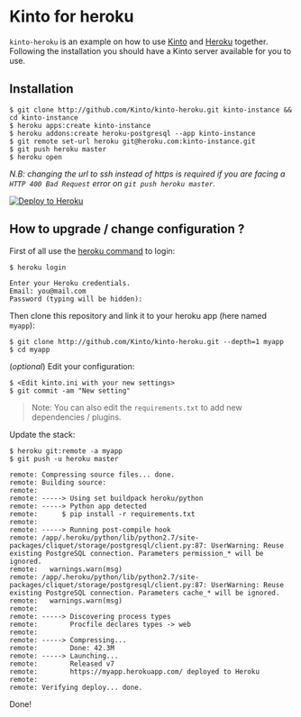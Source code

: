 # Kinto for heroku

`kinto-heroku` is an example on how to use [Kinto](http://kinto-storage.org) and [Heroku](https://heroku.com) together.
Following the installation you should have a Kinto server available for you to use.

## Installation

```
$ git clone http://github.com/Kinto/kinto-heroku.git kinto-instance && cd kinto-instance
$ heroku apps:create kinto-instance
$ heroku addons:create heroku-postgresql --app kinto-instance
$ git remote set-url heroku git@heroku.com:kinto-instance.git
$ git push heroku master
$ heroku open
```

_N.B: changing the url to ssh instead of https is required if you are facing a `HTTP 400 Bad Request` error on `git push heroku master`._ 

[![Deploy to Heroku](https://www.herokucdn.com/deploy/button.png)](https://heroku.com/deploy)

## How to upgrade / change configuration ?

First of all use the [heroku command](https://toolbelt.heroku.com/) to login:

```
$ heroku login

Enter your Heroku credentials.
Email: you@mail.com
Password (typing will be hidden):
```

Then clone this repository and link it to your heroku app (here named `myapp`):

```
$ git clone http://github.com/Kinto/kinto-heroku.git --depth=1 myapp
$ cd myapp
```

(*optional*) Edit your configuration:

```
$ <Edit kinto.ini with your new settings>
$ git commit -am "New setting"
```

> Note: You can also edit the `requirements.txt` to add new dependencies / plugins.

Update the stack:

```
$ heroku git:remote -a myapp
$ git push -u heroku master

remote: Compressing source files... done.
remote: Building source:
remote: 
remote: -----> Using set buildpack heroku/python
remote: -----> Python app detected
remote:      $ pip install -r requirements.txt
remote: 
remote: -----> Running post-compile hook
remote: /app/.heroku/python/lib/python2.7/site-packages/cliquet/storage/postgresql/client.py:87: UserWarning: Reuse existing PostgreSQL connection. Parameters permission_* will be ignored.
remote:   warnings.warn(msg)
remote: /app/.heroku/python/lib/python2.7/site-packages/cliquet/storage/postgresql/client.py:87: UserWarning: Reuse existing PostgreSQL connection. Parameters cache_* will be ignored.
remote:   warnings.warn(msg)
remote: 
remote: -----> Discovering process types
remote:        Procfile declares types -> web
remote: 
remote: -----> Compressing...
remote:        Done: 42.3M
remote: -----> Launching...
remote:        Released v7
remote:        https://myapp.herokuapp.com/ deployed to Heroku
remote: 
remote: Verifying deploy... done.
```

Done!
